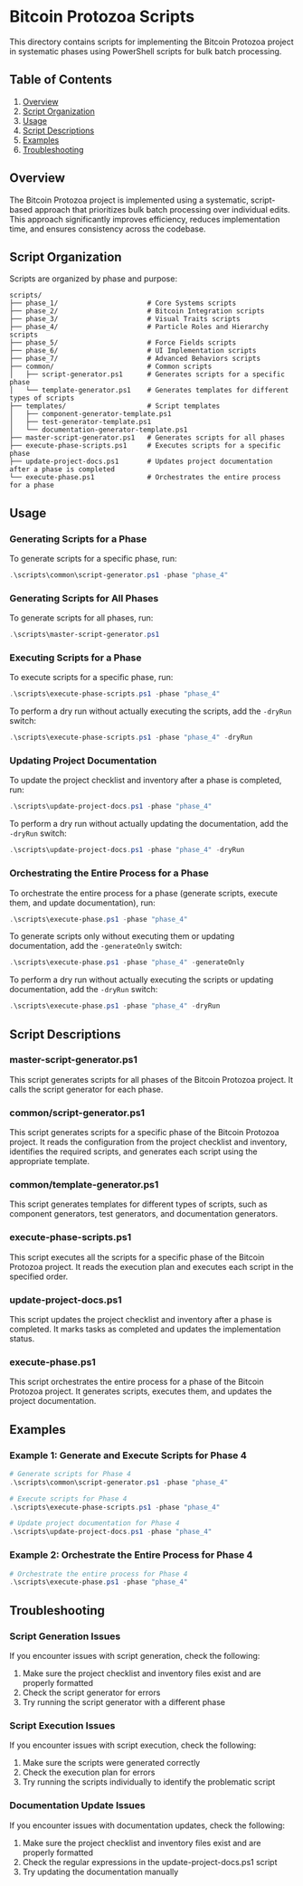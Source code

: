 # Bitcoin Protozoa Scripts

This directory contains scripts for implementing the Bitcoin Protozoa project in systematic phases using PowerShell scripts for bulk batch processing.

## Table of Contents

1. [Overview](#overview)
2. [Script Organization](#script-organization)
3. [Usage](#usage)
4. [Script Descriptions](#script-descriptions)
5. [Examples](#examples)
6. [Troubleshooting](#troubleshooting)

## Overview

The Bitcoin Protozoa project is implemented using a systematic, script-based approach that prioritizes bulk batch processing over individual edits. This approach significantly improves efficiency, reduces implementation time, and ensures consistency across the codebase.

## Script Organization

Scripts are organized by phase and purpose:

```
scripts/
├── phase_1/                      # Core Systems scripts
├── phase_2/                      # Bitcoin Integration scripts
├── phase_3/                      # Visual Traits scripts
├── phase_4/                      # Particle Roles and Hierarchy scripts
├── phase_5/                      # Force Fields scripts
├── phase_6/                      # UI Implementation scripts
├── phase_7/                      # Advanced Behaviors scripts
├── common/                       # Common scripts
│   ├── script-generator.ps1      # Generates scripts for a specific phase
│   └── template-generator.ps1    # Generates templates for different types of scripts
├── templates/                    # Script templates
│   ├── component-generator-template.ps1
│   ├── test-generator-template.ps1
│   └── documentation-generator-template.ps1
├── master-script-generator.ps1   # Generates scripts for all phases
├── execute-phase-scripts.ps1     # Executes scripts for a specific phase
├── update-project-docs.ps1       # Updates project documentation after a phase is completed
└── execute-phase.ps1             # Orchestrates the entire process for a phase
```

## Usage

### Generating Scripts for a Phase

To generate scripts for a specific phase, run:

```powershell
.\scripts\common\script-generator.ps1 -phase "phase_4"
```

### Generating Scripts for All Phases

To generate scripts for all phases, run:

```powershell
.\scripts\master-script-generator.ps1
```

### Executing Scripts for a Phase

To execute scripts for a specific phase, run:

```powershell
.\scripts\execute-phase-scripts.ps1 -phase "phase_4"
```

To perform a dry run without actually executing the scripts, add the `-dryRun` switch:

```powershell
.\scripts\execute-phase-scripts.ps1 -phase "phase_4" -dryRun
```

### Updating Project Documentation

To update the project checklist and inventory after a phase is completed, run:

```powershell
.\scripts\update-project-docs.ps1 -phase "phase_4"
```

To perform a dry run without actually updating the documentation, add the `-dryRun` switch:

```powershell
.\scripts\update-project-docs.ps1 -phase "phase_4" -dryRun
```

### Orchestrating the Entire Process for a Phase

To orchestrate the entire process for a phase (generate scripts, execute them, and update documentation), run:

```powershell
.\scripts\execute-phase.ps1 -phase "phase_4"
```

To generate scripts only without executing them or updating documentation, add the `-generateOnly` switch:

```powershell
.\scripts\execute-phase.ps1 -phase "phase_4" -generateOnly
```

To perform a dry run without actually executing the scripts or updating documentation, add the `-dryRun` switch:

```powershell
.\scripts\execute-phase.ps1 -phase "phase_4" -dryRun
```

## Script Descriptions

### master-script-generator.ps1

This script generates scripts for all phases of the Bitcoin Protozoa project. It calls the script generator for each phase.

### common/script-generator.ps1

This script generates scripts for a specific phase of the Bitcoin Protozoa project. It reads the configuration from the project checklist and inventory, identifies the required scripts, and generates each script using the appropriate template.

### common/template-generator.ps1

This script generates templates for different types of scripts, such as component generators, test generators, and documentation generators.

### execute-phase-scripts.ps1

This script executes all the scripts for a specific phase of the Bitcoin Protozoa project. It reads the execution plan and executes each script in the specified order.

### update-project-docs.ps1

This script updates the project checklist and inventory after a phase is completed. It marks tasks as completed and updates the implementation status.

### execute-phase.ps1

This script orchestrates the entire process for a phase of the Bitcoin Protozoa project. It generates scripts, executes them, and updates the project documentation.

## Examples

### Example 1: Generate and Execute Scripts for Phase 4

```powershell
# Generate scripts for Phase 4
.\scripts\common\script-generator.ps1 -phase "phase_4"

# Execute scripts for Phase 4
.\scripts\execute-phase-scripts.ps1 -phase "phase_4"

# Update project documentation for Phase 4
.\scripts\update-project-docs.ps1 -phase "phase_4"
```

### Example 2: Orchestrate the Entire Process for Phase 4

```powershell
# Orchestrate the entire process for Phase 4
.\scripts\execute-phase.ps1 -phase "phase_4"
```

## Troubleshooting

### Script Generation Issues

If you encounter issues with script generation, check the following:

1. Make sure the project checklist and inventory files exist and are properly formatted
2. Check the script generator for errors
3. Try running the script generator with a different phase

### Script Execution Issues

If you encounter issues with script execution, check the following:

1. Make sure the scripts were generated correctly
2. Check the execution plan for errors
3. Try running the scripts individually to identify the problematic script

### Documentation Update Issues

If you encounter issues with documentation updates, check the following:

1. Make sure the project checklist and inventory files exist and are properly formatted
2. Check the regular expressions in the update-project-docs.ps1 script
3. Try updating the documentation manually

